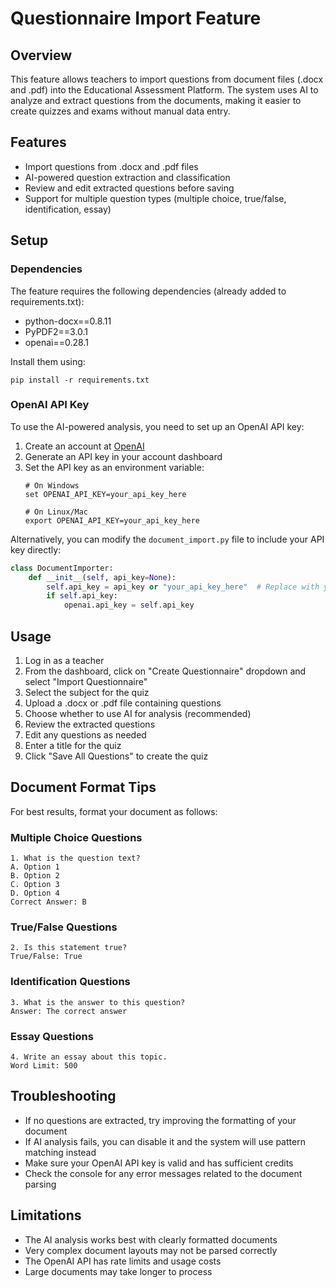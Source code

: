 # Questionnaire Import Feature

## Overview
This feature allows teachers to import questions from document files (.docx and .pdf) into the Educational Assessment Platform. The system uses AI to analyze and extract questions from the documents, making it easier to create quizzes and exams without manual data entry.

## Features
- Import questions from .docx and .pdf files
- AI-powered question extraction and classification
- Review and edit extracted questions before saving
- Support for multiple question types (multiple choice, true/false, identification, essay)

## Setup

### Dependencies
The feature requires the following dependencies (already added to requirements.txt):
- python-docx==0.8.11
- PyPDF2==3.0.1
- openai==0.28.1

Install them using:
```
pip install -r requirements.txt
```

### OpenAI API Key
To use the AI-powered analysis, you need to set up an OpenAI API key:

1. Create an account at [OpenAI](https://platform.openai.com/)
2. Generate an API key in your account dashboard
3. Set the API key as an environment variable:
   ```
   # On Windows
   set OPENAI_API_KEY=your_api_key_here
   
   # On Linux/Mac
   export OPENAI_API_KEY=your_api_key_here
   ```

Alternatively, you can modify the `document_import.py` file to include your API key directly:

```python
class DocumentImporter:
    def __init__(self, api_key=None):
        self.api_key = api_key or "your_api_key_here"  # Replace with your actual API key
        if self.api_key:
            openai.api_key = self.api_key
```

## Usage

1. Log in as a teacher
2. From the dashboard, click on "Create Questionnaire" dropdown and select "Import Questionnaire"
3. Select the subject for the quiz
4. Upload a .docx or .pdf file containing questions
5. Choose whether to use AI for analysis (recommended)
6. Review the extracted questions
7. Edit any questions as needed
8. Enter a title for the quiz
9. Click "Save All Questions" to create the quiz

## Document Format Tips

For best results, format your document as follows:

### Multiple Choice Questions
```
1. What is the question text?
A. Option 1
B. Option 2
C. Option 3
D. Option 4
Correct Answer: B
```

### True/False Questions
```
2. Is this statement true?
True/False: True
```

### Identification Questions
```
3. What is the answer to this question?
Answer: The correct answer
```

### Essay Questions
```
4. Write an essay about this topic.
Word Limit: 500
```

## Troubleshooting

- If no questions are extracted, try improving the formatting of your document
- If AI analysis fails, you can disable it and the system will use pattern matching instead
- Make sure your OpenAI API key is valid and has sufficient credits
- Check the console for any error messages related to the document parsing

## Limitations

- The AI analysis works best with clearly formatted documents
- Very complex document layouts may not be parsed correctly
- The OpenAI API has rate limits and usage costs
- Large documents may take longer to process